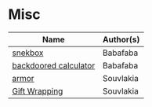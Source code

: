 # Misc

| Name                                              | Author(s)   |
| ------------------------                          | ----------- |
| [snekbox](./snekbox/)                             | Babafaba    |
| [backdoored calculator](./backdoored_calculator/) | Babafaba    |
| [armor](./armor/)                                 | Souvlakia   |
| [Gift Wrapping](./gift-wrapping/)                 | Souvlakia   |